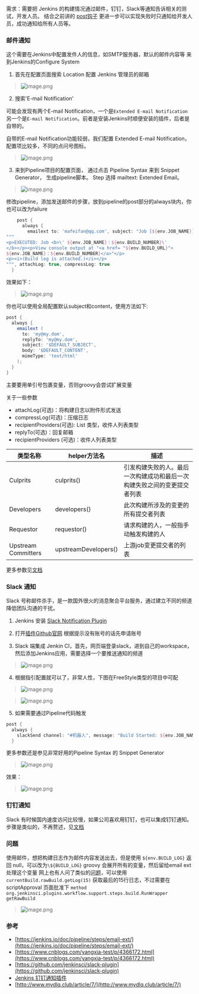 需求：需要把 Jenkins 的构建情况通过邮件，钉钉，Slack等通知告诉相关的测试，开发人员。
结合之前讲的 [post钩子]([https://www.jianshu.com/p/909cd0ce98d8](https://www.jianshu.com/p/909cd0ce98d8)
) 更进一步可以实现失败时只通知给开发人员，成功通知给所有人员等。

### 邮件通知
这个需要在Jenkins中配置发件人的信息，如SMTP服务器，默认的邮件内容等
来到Jenkins的Configure System

1. 首先在配置页面搜索 Location 配置 Jenkins 管理员的邮箱
> ![image.png](https://hexo-blog.pek3b.qingstor.com/upload_images/71414-3f2e6a645cc2a99c.png?imageMogr2/auto-orient/strip%7CimageView2/2/w/1240)

2. 搜索'E-mail Notification'

可能会发现有两个E-mail Notification，一个是`Extended E-mail Notification`另一个是`E-mail Notification`。前者是安装Jenkins时顺便安装的插件，后者是自带的。

自带的E-mail Notification功能较弱，我们配置 Extended E-mail Notification，配置项比较多，不同的点问号图标。

> ![image.png](https://hexo-blog.pek3b.qingstor.com/upload_images/71414-15374369d68c3237.png?imageMogr2/auto-orient/strip%7CimageView2/2/w/1240)

3. 来到Pipeline项目的配置页面，
通过点击 Pipeline Syntax 来到 Snippet Generator， 生成pipeline脚本。
Step 选择 mailtext: Extended Email。
> ![image.png](https://hexo-blog.pek3b.qingstor.com/upload_images/71414-cd2e596c076a09a7.png?imageMogr2/auto-orient/strip%7CimageView2/2/w/1240)

修改pipeline，添加发送邮件的步骤，放到pipeline的post部分的always块内，你也可以改为failure
```groovy
    post {
      always {
        emailext to: 'mafeifan@qq.com', subject: "Job [${env.JOB_NAME}] - Status: ${currentBuild.result?: 'success'}", body: 
"""
<p>EXECUTED: Job <b>\' ${env.JOB_NAME}：${env.BUILD_NUMBER}\'
</b></p><p>View console output at "<a href= "${env.BUILD_URL}">
${env.JOB_NAME}：${env.BUILD_NUMBER}</a>"</p>
<p><i>(Build log is attached.)</i></p>
""", attachLog: true, compressLog: true
  }
```


效果如下：
> ![image.png](https://hexo-blog.pek3b.qingstor.com/upload_images/71414-bc6e26e081f58b82.png?imageMogr2/auto-orient/strip%7CimageView2/2/w/1240)

你也可以使用全局配置默认subject和content，使用方法如下:
```groovy
post {
  always {
    emailext (
      to: 'my@my.dom', 
      replyTo: 'my@my.dom', 
      subject: '$DEFAULT_SUBJECT',
      body: '$DEFAULT_CONTENT',
      mimeType: 'text/html'
    );
  }
}
```
主要要用单引号包裹变量，否则groovy会尝试扩展变量

关于一些参数
* attachLog(可选)：将构建日志以附件形式发送
* compressLog(可选)：压缩日志
* recipientProviders(可选): List 类型，收件人列表类型
* replyTo(可选)：回复邮箱
* recipientProviders (可选)：收件人列表类型

类型名称 | helper方法名 | 描述
---- | ---  | ---
Culprits | culprits()  | 引发构建失败的人。最后一次构建成功和最后一次构建失败之间的变更提交者列表
Developers | developers()  | 此次构建所涉及的变更的所有提交者列表
Requestor | requestor() | 请求构建的人，一般指手动触发构建的人
Upstream Committers | upstreamDevelopers() | 上游job变更提交者的列表

更多参数见[文档](https://jenkins.io/doc/pipeline/steps/email-ext/)

### Slack 通知
Slack 号称邮件杀手，是一款国外很火的消息聚合平台服务，通过建立不同的频道降低团队沟通的干扰。

1. Jenkins 安装 [Slack Notification Plugin](https://plugins.jenkins.io/slack)

2. 打开[插件Github官网](https://github.com/jenkinsci/slack-plugin)
根据提示没有账号的话先申请账号

3. Slack 端集成 Jenkin CI，首先，网页端登录slack，进到自己的workspace，然后添加Jenkins应用，需要选择一个要推送通知的频道
> ![image.png](https://hexo-blog.pek3b.qingstor.com/upload_images/71414-a5ee5d7ea2cb6a3f.png?imageMogr2/auto-orient/strip%7CimageView2/2/w/1240)

4.  根据指引配置就可以了，非常人性，下图在FreeStyle类型的项目中可配
> ![image.png](https://hexo-blog.pek3b.qingstor.com/upload_images/71414-b7f463bfb9da4cb9.png?imageMogr2/auto-orient/strip%7CimageView2/2/w/1240)

> ![image.png](https://hexo-blog.pek3b.qingstor.com/upload_images/71414-88657094ea253303.png?imageMogr2/auto-orient/strip%7CimageView2/2/w/1240)

5. 如果需要通过Pipeline代码触发
```groovy
post {
  always {
    slackSend channel: "#机器人", message: "Build Started: ${env.JOB_NAME} ${env.BUILD_NUMBER}"
  }
```
更多参数还是参见非常好用的Pipeline Syntax 的 Snippet Generator
> ![image.png](https://hexo-blog.pek3b.qingstor.com/upload_images/71414-8c634186b527adc4.png?imageMogr2/auto-orient/strip%7CimageView2/2/w/1240)

效果：
> ![image.png](https://hexo-blog.pek3b.qingstor.com/upload_images/71414-2a055f985f9cf673.png?imageMogr2/auto-orient/strip%7CimageView2/2/w/1240)


### 钉钉通知
Slack 有时候国内速度访问比较慢，如果公司喜欢用钉钉，也可以集成钉钉通知。
步骤是类似的，不再赘述，见[文档]([https://github.com/jenkinsci/dingding-notifications-plugin/blob/master/readme-cn.md](https://github.com/jenkinsci/dingding-notifications-plugin/blob/master/readme-cn.md)
)


### 问题
使用邮件，想把构建日志作为邮件内容发送出去，但是使用 `${env.BUILD_LOG}` 返回 null，可以改为`\${BUILD_LOG}` groovy 会展开所有的变量，然后留给email ext 处理这个变量
网上也有人问了类似的[问题](https://stackoverflow.com/questions/48081510/cant-access-build-log-in-jenkins-pipeline)，可以使用 `currentBuild.rawBuild.getLog(15)` 获取最后的15行日志，不过需要在 scriptApproval 页面批准下 `method org.jenkinsci.plugins.workflow.support.steps.build.RunWrapper getRawBuild`
> ![image.png](https://hexo-blog.pek3b.qingstor.com/upload_images/71414-e3d683b62140b2fc.png?imageMogr2/auto-orient/strip%7CimageView2/2/w/1240)


### 参考
* [https://jenkins.io/doc/pipeline/steps/email-ext/](https://jenkins.io/doc/pipeline/steps/email-ext/)
* [https://www.cnblogs.com/yangxia-test/p/4366172.html](https://www.cnblogs.com/yangxia-test/p/4366172.html)
* [https://github.com/jenkinsci/slack-plugin](https://github.com/jenkinsci/slack-plugin)
* [Jenkins 钉钉通知插件](https://github.com/jenkinsci/dingtalk-plugin)
* [http://www.mydlq.club/article/7/](http://www.mydlq.club/article/7/)

